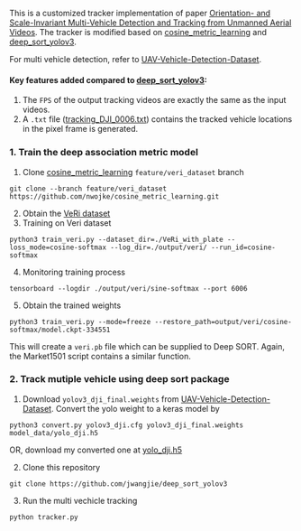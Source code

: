 This is a customized tracker implementation of paper [Orientation- and Scale-Invariant Multi-Vehicle Detection and Tracking from Unmanned Aerial Videos](http://jiewang.name/publications/rsmdpi2019). The tracker is modified based on [cosine_metric_learning](https://github.com/nwojke/cosine_metric_learning/tree/feature/veri_dataset) and [deep_sort_yolov3](https://github.com/Qidian213/deep_sort_yolov3).  

For multi vehicle detection, refer to [UAV-Vehicle-Detection-Dataset](https://github.com/jwangjie/UAV-Vehicle-Detection-Dataset).

#### Key features added compared to [deep_sort_yolov3](https://github.com/Qidian213/deep_sort_yolov3):
1. The `FPS` of the output tracking videos are exactly the same as the input videos. 
2. A `.txt` file ([tracking_DJI_0006.txt](https://github.com/jwangjie/deep_sort_yolov3/blob/master/tracking_DJI_0006.txt)) contains the tracked vehicle locations in the pixel frame is generated.
 

### 1. Train the deep association metric model 
1. Clone [cosine_metric_learning](https://github.com/nwojke/cosine_metric_learning/tree/feature/veri_dataset) `feature/veri_dataset` branch
```
git clone --branch feature/veri_dataset https://github.com/nwojke/cosine_metric_learning.git
```
2. Obtain the [VeRi dataset](https://github.com/VehicleReId/VeRi)
3. Training on Veri dataset
```
python3 train_veri.py --dataset_dir=./VeRi_with_plate --loss_mode=cosine-softmax --log_dir=./output/veri/ --run_id=cosine-softmax
```
4. Monitoring training process
```
tensorboard --logdir ./output/veri/sine-softmax --port 6006
```
5. Obtain the trained weights
```
python3 train_veri.py --mode=freeze --restore_path=output/veri/cosine-softmax/model.ckpt-334551
```
This will create a `veri.pb` file which can be supplied to Deep SORT. Again, the Market1501 script contains a similar function.

### 2. Track mutiple vehicle using deep sort package 

1. Download `yolov3_dji_final.weights` from [UAV-Vehicle-Detection-Dataset](https://github.com/jwangjie/UAV-Vehicle-Detection-Dataset). Convert the yolo weight to a keras model by 
```
python3 convert.py yolov3_dji.cfg yolov3_dji_final.weights model_data/yolo_dji.h5
``` 
OR, download my converted one at [yolo_dji.h5](https://drive.google.com/file/d/1XLODUhnXJIEYXgQckw_fQ6-E5fayoNBq/view?usp=sharing)

2. Clone this repository 
```
git clone https://github.com/jwangjie/deep_sort_yolov3
```

3. Run the multi vechicle tracking 
```
python tracker.py
```



